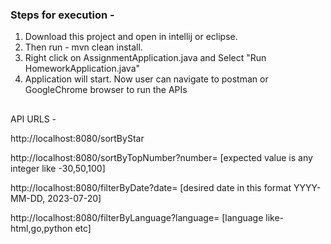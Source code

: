 
### Steps for execution -
1. Download this project and open in intellij or eclipse.
2. Then run - mvn clean install.
3. Right click on AssignmentApplication.java and Select "Run HomeworkApplication.java"
4. Application will start. Now user can navigate to postman or GoogleChrome browser to run the APIs
##
API URLS -

http://localhost:8080/sortByStar

http://localhost:8080/sortByTopNumber?number=<topNumber> [expected value is any integer like -30,50,100]

http://localhost:8080/filterByDate?date=<date> [desired date in this format YYYY-MM-DD, 2023-07-20]

http://localhost:8080/filterByLanguage?language=<language> [language like- html,go,python etc]
